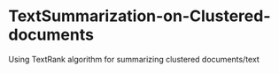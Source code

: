 # TextSummarization-on-Clustered-documents
Using TextRank algorithm for summarizing clustered documents/text 
